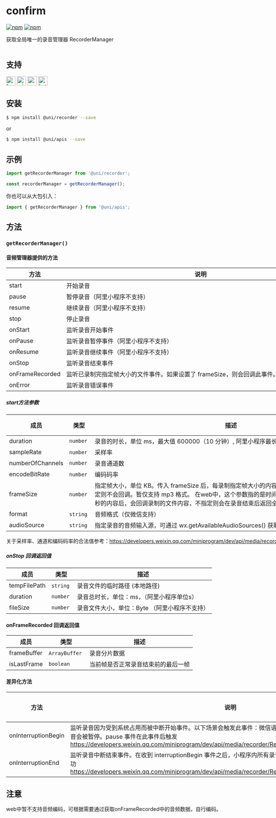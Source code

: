 # confirm 

[![npm](https://img.shields.io/npm/v/@uni/apis.svg)](https://www.npmjs.com/package/@uni/apis)
[![npm](https://img.shields.io/npm/v/@uni/recorder.svg)](https://www.npmjs.com/package/@uni/recorder)

获取全局唯一的录音管理器 RecorderManager

<div style="display: flex;flex-direction: row;justify-content: space-between;">
<div style="margin-right: 20px;">

## 支持

<img alt="browser" src="https://gw.alicdn.com/tfs/TB1uYFobGSs3KVjSZPiXXcsiVXa-200-200.svg" width="25px" height="25px" title="h5" /> <img alt="miniApp" src="https://gw.alicdn.com/tfs/TB1bBpmbRCw3KVjSZFuXXcAOpXa-200-200.svg" width="25px" height="25px" title="阿里小程序" /> <img alt="wechatMiniprogram" src="https://img.alicdn.com/tfs/TB1slcYdxv1gK0jSZFFXXb0sXXa-200-200.svg" width="25px" height="25px" title="微信小程序"> <img alt="bytedanceMicroApp" src="https://gw.alicdn.com/tfs/TB1jFtVzO_1gK0jSZFqXXcpaXXa-200-200.svg" width="25px" height="25px" title="字节跳动小程序">

## 安装

```bash
$ npm install @uni/recorder --save
```
or
```bash
$ npm install @uni/apis --save
```
## 示例

```javascript
import getRecorderManager from '@uni/recorder';

const recorderManager = getRecorderManager();

```

你也可以从大包引入：
```js
import { getRecorderManager } from '@uni/apis';
```

## 方法

### `getRecorderManager()`

#### 音频管理器提供的方法

| 方法 | 说明 | 参数 |
| --- | -- | -- |
| start | 开始录音 | 见下表 |
| pause | 暂停录音（阿里小程序不支持） | - |
| resume | 继续录音（阿里小程序不支持） | - |
| stop | 停止录音 | - |
| onStart | 监听录音开始事件 | callback |
| onPause | 监听录音暂停事件（阿里小程序不支持） | callback |
| onResume | 监听录音继续事件（阿里小程序不支持） | callback |
| onStop | 监听录音结束事件 | callback |
| onFrameRecorded | 监听已录制完指定帧大小的文件事件。如果设置了 frameSize，则会回调此事件。（阿里小程序不支持） | callback |
| onError | 监听录音错误事件 | callback |

##### start方法参数

| 成员 | 类型 | 描述 | 必选 | 默认值 |
| --- | --- | --- | --- | --- |
| duration | `number` | 录音的时长，单位 ms，最大值 600000（10 分钟）, 阿里小程序最长60s | ✘ | 60000 |
| sampleRate | `number`  | 采样率 | ✘ | 8000 |
| numberOfChannels | `number` | 录音通道数 | ✘ | 2 |
| encodeBitRate | `number`  | 编码码率 | ✘ | 48000 |
| frameSize | `number`  | 指定帧大小，单位 KB。传入 frameSize 后，每录制指定帧大小的内容后，会回调录制的文件内容，不指定则不会回调。暂仅支持 mp3 格式。 在web中，这个参数指的是时间，传入一个毫秒值，每录制指定毫秒的内容后，会回调录制的文件内容，不指定则会在录音结束后返回全部音频数据 | ✘ | - |
| format | `string`  | 音频格式（仅微信支持） | ✘ | aac |
| audioSource | `string`  | 指定录音的音频输入源，可通过 wx.getAvailableAudioSources() 获取当前可用的音频源（仅微信支持） | ✘ | auto |

关于采样率、通道和编码码率的合法值参考：https://developers.weixin.qq.com/miniprogram/dev/api/media/recorder/RecorderManager.start.html

##### onStop 回调返回值

| 成员 | 类型 | 描述 |
| --- | --- | --- |
| tempFilePath | `string`  | 录音文件的临时路径 (本地路径) |
| duration | `number` | 录音总时长，单位：ms，（阿里小程序单位s） |
| fileSize | `number` | 录音文件大小，单位：Byte （阿里小程序不支持） |

#### onFrameRecorded 回调返回值

| 成员 | 类型 | 描述 |
| --- | --- | --- |
| frameBuffer | `ArrayBuffer`  | 录音分片数据 |
| isLastFrame | `boolean` | 当前帧是否正常录音结束前的最后一帧 |

#### 差异化方法

| 方法 | 说明 | 支持度 |
| --- | --- | --- |
| onInterruptionBegin | 监听录音因为受到系统占用而被中断开始事件。以下场景会触发此事件：微信语音聊天、微信视频聊天。此事件触发后，录音会被暂停。pause 事件在此事件后触发 https://developers.weixin.qq.com/miniprogram/dev/api/media/recorder/RecorderManager.onInterruptionBegin.html | <img alt="wechatMiniprogram" src="https://img.alicdn.com/tfs/TB1slcYdxv1gK0jSZFFXXb0sXXa-200-200.svg" width="25px" height="25px" title="微信小程序"> |
| onInterruptionEnd | 监听录音中断结束事件。在收到 interruptionBegin 事件之后，小程序内所有录音会暂停，收到此事件之后才可再次录音成功 https://developers.weixin.qq.com/miniprogram/dev/api/media/recorder/RecorderManager.onInterruptionEnd.html | <img alt="wechatMiniprogram" src="https://img.alicdn.com/tfs/TB1slcYdxv1gK0jSZFFXXb0sXXa-200-200.svg" width="25px" height="25px" title="微信小程序"> |

## 注意

web中暂不支持音频编码，可根据需要通过获取onFrameRecorded中的音频数据，自行编码。

</div>
<div>

```jsx | inline
/**
 * iframe: true
 */
import React from 'react';
export default () => (
  <iframe style={{
      boxShadow: '0 2px 15px rgba(0,0,0,0.1)',
      width: '375px',
      height: '700px'
    }} src='https://herbox-embed.alipay.com/p/uni/uni?previewZoom=100&view=preview&defaultPage=pages/confirm/index&topSlider=false'></iframe>
);
```

<div style="display: flex;margin-top: 50px;">
  <div>
    <img src="https://img.alicdn.com/imgextra/i4/O1CN01RnrL8i1MP9RAdNEXP_!!6000000001426-0-tps-738-662.jpg" width="200" height="200" />
    <div style="text-align: center;">微信小程序</div>
  </div>
</div>

</div>
</div>
